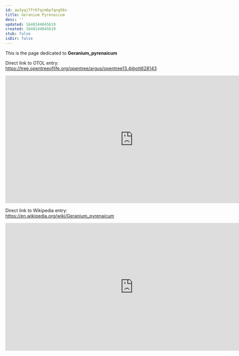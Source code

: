 ```yaml
---
id: aw3yqj7fr6fqimbp7qng56x
title: Geranium Pyrenaicum
desc: ''
updated: 1648144045619
created: 1648144045619
stub: false
isDir: false
---
```

This is the page dedicated to **Geranium_pyrenaicum**


Direct link to OTOL entry: https://tree.opentreeoflife.org/opentree/argus/opentree13.4@ott628143



<html>
    <body>
    <iframe src="https://tree.opentreeoflife.org/opentree/argus/opentree13.4@ott628143"
    width="800" height="400" frameborder="0" allowfullscreen> </iframe>
    </body>
</html>
    


Direct link to Wikipedia entry: https://en.wikipedia.org/wiki/Geranium_pyrenaicum



<html>
    <body>
    <iframe src="https://en.wikipedia.org/wiki/Geranium_pyrenaicum"
    width="800" height="400" frameborder="0" allowfullscreen> </iframe>
    </body>
</html>
    
